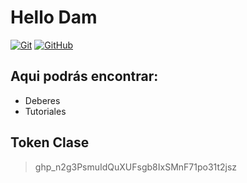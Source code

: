 # Hello Dam
[![Git](https://img.shields.io/badge/Git-2.37+-f14e32?style=for-the-badge&logo=git&logoColor=white&labelColor=101010)](https://git-scm.com/)
[![GitHub](https://img.shields.io/badge/GitHub-Web-blue?style=for-the-badge&logo=github&logoColor=white&labelColor=101010)](https://github.com/)
## Aqui podrás encontrar:
- Deberes
- Tutoriales

## Token Clase
> 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
